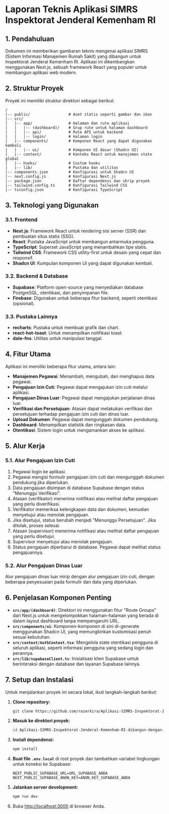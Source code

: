 # Laporan Teknis Aplikasi SIMRS Inspektorat Jenderal Kemenham RI

## 1. Pendahuluan

Dokumen ini memberikan gambaran teknis mengenai aplikasi SIMRS (Sistem Informasi Manajemen Rumah Sakit) yang dibangun untuk Inspektorat Jenderal Kemenham RI. Aplikasi ini dikembangkan menggunakan Next.js, sebuah framework React yang populer untuk membangun aplikasi web modern.

## 2. Struktur Proyek

Proyek ini memiliki struktur direktori sebagai berikut:

```
/
|-- public/                 # Aset statis seperti gambar dan ikon
|-- src/
|   |-- app/                # Halaman dan rute aplikasi
|   |   |-- (dashboard)/    # Grup rute untuk halaman dashboard
|   |   |-- api/            # Rute API untuk backend
|   |   |-- login/          # Halaman login
|   |-- components/         # Komponen React yang dapat digunakan kembali
|   |   |-- ui/             # Komponen UI dasar (Shadcn UI)
|   |-- context/            # Konteks React untuk manajemen state global
|   |-- hooks/              # Custom hooks
|   |-- lib/                # Pustaka dan utilitas
|-- components.json         # Konfigurasi untuk Shadcn UI
|-- next.config.js          # Konfigurasi Next.js
|-- package.json            # Daftar dependensi dan skrip proyek
|-- tailwind.config.ts      # Konfigurasi Tailwind CSS
|-- tsconfig.json           # Konfigurasi TypeScript
```

## 3. Teknologi yang Digunakan

### 3.1. Frontend

- **Next.js**: Framework React untuk rendering sisi server (SSR) dan pembuatan situs statis (SSG).
- **React**: Pustaka JavaScript untuk membangun antarmuka pengguna.
- **TypeScript**: Superset JavaScript yang menambahkan tipe statis.
- **Tailwind CSS**: Framework CSS utility-first untuk desain yang cepat dan responsif.
- **Shadcn UI**: Kumpulan komponen UI yang dapat digunakan kembali.

### 3.2. Backend & Database

- **Supabase**: Platform open-source yang menyediakan database PostgreSQL, otentikasi, dan penyimpanan file.
- **Firebase**: Digunakan untuk beberapa fitur backend, seperti otentikasi (opsional).

### 3.3. Pustaka Lainnya

- **recharts**: Pustaka untuk membuat grafik dan chart.
- **react-hot-toast**: Untuk menampilkan notifikasi toast.
- **date-fns**: Utilitas untuk manipulasi tanggal.

## 4. Fitur Utama

Aplikasi ini memiliki beberapa fitur utama, antara lain:

- **Manajemen Pegawai**: Menambah, mengubah, dan menghapus data pegawai.
- **Pengajuan Izin Cuti**: Pegawai dapat mengajukan izin cuti melalui aplikasi.
- **Pengajuan Dinas Luar**: Pegawai dapat mengajukan perjalanan dinas luar.
- **Verifikasi dan Persetujuan**: Atasan dapat melakukan verifikasi dan persetujuan terhadap pengajuan izin cuti dan dinas luar.
- **Upload Dokumen**: Pegawai dapat mengunggah dokumen pendukung.
- **Dashboard**: Menampilkan statistik dan ringkasan data.
- **Otentikasi**: Sistem login untuk mengamankan akses ke aplikasi.

## 5. Alur Kerja

### 5.1. Alur Pengajuan Izin Cuti

1.  Pegawai login ke aplikasi.
2.  Pegawai mengisi formulir pengajuan izin cuti dan mengunggah dokumen pendukung jika diperlukan.
3.  Data pengajuan disimpan di database Supabase dengan status "Menunggu Verifikasi".
4.  Atasan (verifikator) menerima notifikasi atau melihat daftar pengajuan yang perlu diverifikasi.
5.  Verifikator memeriksa kelengkapan data dan dokumen, kemudian menyetujui atau menolak pengajuan.
6.  Jika disetujui, status berubah menjadi "Menunggu Persetujuan". Jika ditolak, proses selesai.
7.  Atasan (supervisor) menerima notifikasi atau melihat daftar pengajuan yang perlu disetujui.
8.  Supervisor menyetujui atau menolak pengajuan.
9.  Status pengajuan diperbarui di database. Pegawai dapat melihat status pengajuannya.

### 5.2. Alur Pengajuan Dinas Luar

Alur pengajuan dinas luar mirip dengan alur pengajuan izin cuti, dengan beberapa penyesuaian pada formulir dan data yang diperlukan.

## 6. Penjelasan Komponen Penting

- **`src/app/(dashboard)`**: Direktori ini menggunakan fitur "Route Groups" dari Next.js untuk mengelompokkan halaman-halaman yang berada di dalam layout dashboard tanpa mempengaruhi URL.
- **`src/components/ui`**: Komponen-komponen di sini di-generate menggunakan Shadcn UI, yang memungkinkan kustomisasi penuh sesuai kebutuhan.
- **`src/context/AuthContext.tsx`**: Mengelola state otentikasi pengguna di seluruh aplikasi, seperti informasi pengguna yang sedang login dan perannya.
- **`src/lib/supabaseClient.ts`**: Inisialisasi klien Supabase untuk berinteraksi dengan database dan layanan Supabase lainnya.

## 7. Setup dan Instalasi

Untuk menjalankan proyek ini secara lokal, ikuti langkah-langkah berikut:

1.  **Clone repository:**
    ```bash
    git clone https://github.com/razerkira/Aplikasi-SIMRS-Inspektorat-Jenderal-Kemenham-RI-dibangun-dengan-Next.js.git
    ```
2.  **Masuk ke direktori proyek:**
    ```bash
    cd Aplikasi-SIMRS-Inspektorat-Jenderal-Kemenham-RI-dibangun-dengan-Next.js
    ```
3.  **Install dependensi:**
    ```bash
    npm install
    ```
4.  **Buat file `.env.local`** di root proyek dan tambahkan variabel lingkungan untuk koneksi ke Supabase:
    ```
    NEXT_PUBLIC_SUPABASE_URL=URL_SUPABASE_ANDA
    NEXT_PUBLIC_SUPABASE_ANON_KEY=ANON_KEY_SUPABASE_ANDA
    ```
5.  **Jalankan server development:**
    ```bash
    npm run dev
    ```
6.  Buka [http://localhost:3000](http://localhost:3000) di browser Anda.
